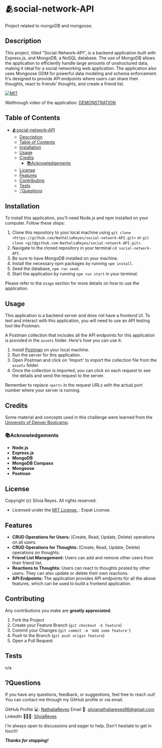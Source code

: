 # 🫂social-network-API 
Project related to mongoDB and mongoose.

## Description
This project, titled "Social-Network-API", is a backend application built with Express.js, and MongoDB, a NoSQL database. The use of MongoDB allows the application to efficiently handle large amounts of unstructured data, making it ideal for a social networking web application. The application also uses Mongoose ODM for powerful data modeling and schema enforcement. It's designed to provide API endpoints where users can share their thoughts, react to friends’ thoughts, and create a friend list.

[![MIT](https://img.shields.io/badge/License-MIT-blue.svg)](https://opensource.org/licenses/MIT)

Walthrough video of the application:
[DEMONSTRATION]()

## Table of Contents
- [🫂social-network-API](#social-network-api)
  - [Description](#description)
  - [Table of Contents](#table-of-contents)
  - [Installation](#installation)
  - [Usage](#usage)
  - [Credits](#credits)
    - [📚Acknowledgements](#acknowledgements)
  - [License](#license)
  - [Features](#features)
  - [Contributing](#contributing)
  - [Tests](#tests)
  - [❔Questions](#questions)

## Installation

To install this application, you'll need Node.js and npm installed on your computer. Follow these steps:

1. Clone this repository to your local machine using `git clone <https://github.com/NathaliaReyes/social-network-API.git>` or `git clone <git@github.com:NathaliaReyes/social-network-API.git>`.
2. Navigate to the cloned repository in your terminal `cd social-network-API`.
3. Be sure to have MongoDB installed on your machine.
4. Install the necessary npm packages by running `npm install`.
5. Seed the database, `npm run seed`.
6. Start the application by running `npm run start` in your terminal.

Please refer to the `Usage` section for more details on how to use the application.

## Usage

This application is a backend server and does not have a frontend UI. To test and interact with this application, you will need to use an API testing tool like Postman.

A Postman collection that includes all the API endpoints for this application is provided in the `assets` folder. Here's how you can use it:

1. Install [Postman](https://www.postman.com/downloads/) on your local machine.
2. Run the server for this application.
3. Open Postman and click on 'Import' to import the collection file from the `assets` folder.
4. Once the collection is imported, you can click on each request to see the details and send the request to the server.

Remember to replace `<port>` in the request URLs with the actual port number where your server is running.

## Credits

Some material and concepts used in this challenge were learned from the [University of Denver Bootcamp](https://bootcamp.du.edu/coding/).

### 📚Acknowledgements

- **Node.js** 
- **Express.js**
- **MongoDB**
- **MongoDB Compass**
- **Mongoose** 
- **Postman**

## License

Copyright (c) Silvia Reyes. All rights reserved.

+ Licensed under the [MIT License.](https://opensource.org/licenses/MIT) : Expat License.

## Features

- **CRUD Operations for Users:** (Create, Read, Update, Delete) operations on all users.
- **CRUD Operations for Thoughts:** (Create, Read, Update, Delete) operations on thoughts.
- **Friend List Management:** Users can add and remove other users from their friend list.
- **Reactions to Thoughts:** Users can react to thoughts posted by other users. They can also update or delete their own reactions.
- **API Endpoints:** The application provides API endpoints for all the above features, which can be used to build a frontend application.

## Contributing

Any contributions you make are **greatly appreciated**.

1. Fork the Project
2. Create your Feature Branch (`git checkout -b feature`)
3. Commit your Changes (`git commit -m 'Add some feature'`)
4. Push to the Branch (`git push origin feature`)
5. Open a Pull Request

## Tests

n/a

## ❔Questions
If you have any questions, feedback, or suggestions, feel free to reach out! You can contact me through my GitHub profile or via email.

GitHub Profile 💻: [NathaliaReyes](https://github.com/NathaliaReyes)
Email 📧: silvianathaliareyes96@gmail.com
LinkedIn 👩🏻‍💻: [SilviaReyes](https://www.linkedin.com/in/silvia-reyes-2b907123b/)

I'm always open to discussions and eager to help. Don't hesitate to get in touch!



***Thanks for stopping!***
